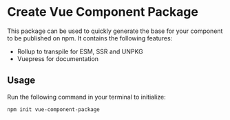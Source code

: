# Create Vue Component Package

This package can be used to quickly generate the base for your component to be published on npm. It contains the following features:

* Rollup to transpile for ESM, SSR and UNPKG
* Vuepress for documentation

## Usage

Run the following command in your terminal to initialize:

```
npm init vue-component-package
```
